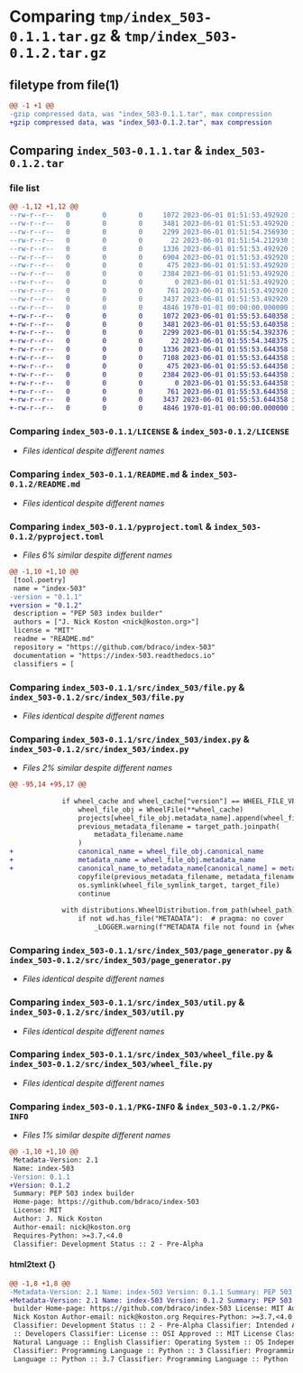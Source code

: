 # Comparing `tmp/index_503-0.1.1.tar.gz` & `tmp/index_503-0.1.2.tar.gz`

## filetype from file(1)

```diff
@@ -1 +1 @@
-gzip compressed data, was "index_503-0.1.1.tar", max compression
+gzip compressed data, was "index_503-0.1.2.tar", max compression
```

## Comparing `index_503-0.1.1.tar` & `index_503-0.1.2.tar`

### file list

```diff
@@ -1,12 +1,12 @@
--rw-r--r--   0        0        0     1072 2023-06-01 01:51:53.492920 index_503-0.1.1/LICENSE
--rw-r--r--   0        0        0     3481 2023-06-01 01:51:53.492920 index_503-0.1.1/README.md
--rw-r--r--   0        0        0     2299 2023-06-01 01:51:54.256930 index_503-0.1.1/pyproject.toml
--rw-r--r--   0        0        0       22 2023-06-01 01:51:54.212930 index_503-0.1.1/src/index_503/__init__.py
--rw-r--r--   0        0        0     1336 2023-06-01 01:51:53.492920 index_503-0.1.1/src/index_503/file.py
--rw-r--r--   0        0        0     6904 2023-06-01 01:51:53.492920 index_503-0.1.1/src/index_503/index.py
--rw-r--r--   0        0        0      475 2023-06-01 01:51:53.492920 index_503-0.1.1/src/index_503/main.py
--rw-r--r--   0        0        0     2384 2023-06-01 01:51:53.492920 index_503-0.1.1/src/index_503/page_generator.py
--rw-r--r--   0        0        0        0 2023-06-01 01:51:53.492920 index_503-0.1.1/src/index_503/py.typed
--rw-r--r--   0        0        0      761 2023-06-01 01:51:53.492920 index_503-0.1.1/src/index_503/util.py
--rw-r--r--   0        0        0     3437 2023-06-01 01:51:53.492920 index_503-0.1.1/src/index_503/wheel_file.py
--rw-r--r--   0        0        0     4846 1970-01-01 00:00:00.000000 index_503-0.1.1/PKG-INFO
+-rw-r--r--   0        0        0     1072 2023-06-01 01:55:53.640358 index_503-0.1.2/LICENSE
+-rw-r--r--   0        0        0     3481 2023-06-01 01:55:53.640358 index_503-0.1.2/README.md
+-rw-r--r--   0        0        0     2299 2023-06-01 01:55:54.392376 index_503-0.1.2/pyproject.toml
+-rw-r--r--   0        0        0       22 2023-06-01 01:55:54.348375 index_503-0.1.2/src/index_503/__init__.py
+-rw-r--r--   0        0        0     1336 2023-06-01 01:55:53.644358 index_503-0.1.2/src/index_503/file.py
+-rw-r--r--   0        0        0     7108 2023-06-01 01:55:53.644358 index_503-0.1.2/src/index_503/index.py
+-rw-r--r--   0        0        0      475 2023-06-01 01:55:53.644358 index_503-0.1.2/src/index_503/main.py
+-rw-r--r--   0        0        0     2384 2023-06-01 01:55:53.644358 index_503-0.1.2/src/index_503/page_generator.py
+-rw-r--r--   0        0        0        0 2023-06-01 01:55:53.644358 index_503-0.1.2/src/index_503/py.typed
+-rw-r--r--   0        0        0      761 2023-06-01 01:55:53.644358 index_503-0.1.2/src/index_503/util.py
+-rw-r--r--   0        0        0     3437 2023-06-01 01:55:53.644358 index_503-0.1.2/src/index_503/wheel_file.py
+-rw-r--r--   0        0        0     4846 1970-01-01 00:00:00.000000 index_503-0.1.2/PKG-INFO
```

### Comparing `index_503-0.1.1/LICENSE` & `index_503-0.1.2/LICENSE`

 * *Files identical despite different names*

### Comparing `index_503-0.1.1/README.md` & `index_503-0.1.2/README.md`

 * *Files identical despite different names*

### Comparing `index_503-0.1.1/pyproject.toml` & `index_503-0.1.2/pyproject.toml`

 * *Files 6% similar despite different names*

```diff
@@ -1,10 +1,10 @@
 [tool.poetry]
 name = "index-503"
-version = "0.1.1"
+version = "0.1.2"
 description = "PEP 503 index builder"
 authors = ["J. Nick Koston <nick@koston.org>"]
 license = "MIT"
 readme = "README.md"
 repository = "https://github.com/bdraco/index-503"
 documentation = "https://index-503.readthedocs.io"
 classifiers = [
```

### Comparing `index_503-0.1.1/src/index_503/file.py` & `index_503-0.1.2/src/index_503/file.py`

 * *Files identical despite different names*

### Comparing `index_503-0.1.1/src/index_503/index.py` & `index_503-0.1.2/src/index_503/index.py`

 * *Files 2% similar despite different names*

```diff
@@ -95,14 +95,17 @@
 
             if wheel_cache and wheel_cache["version"] == WHEEL_FILE_VERSION:
                 wheel_file_obj = WheelFile(**wheel_cache)
                 projects[wheel_file_obj.metadata_name].append(wheel_file_obj)
                 previous_metadata_filename = target_path.joinpath(
                     metadata_filename.name
                 )
+                canonical_name = wheel_file_obj.canonical_name
+                metadata_name = wheel_file_obj.metadata_name
+                canonical_name_to_metadata_name[canonical_name] = metadata_name
                 copyfile(previous_metadata_filename, metadata_filename)
                 os.symlink(wheel_file_symlink_target, target_file)
                 continue
 
             with distributions.WheelDistribution.from_path(wheel_path) as wd:
                 if not wd.has_file("METADATA"):  # pragma: no cover
                     _LOGGER.warning(f"METADATA file not found in {wheel_path}")
```

### Comparing `index_503-0.1.1/src/index_503/page_generator.py` & `index_503-0.1.2/src/index_503/page_generator.py`

 * *Files identical despite different names*

### Comparing `index_503-0.1.1/src/index_503/util.py` & `index_503-0.1.2/src/index_503/util.py`

 * *Files identical despite different names*

### Comparing `index_503-0.1.1/src/index_503/wheel_file.py` & `index_503-0.1.2/src/index_503/wheel_file.py`

 * *Files identical despite different names*

### Comparing `index_503-0.1.1/PKG-INFO` & `index_503-0.1.2/PKG-INFO`

 * *Files 1% similar despite different names*

```diff
@@ -1,10 +1,10 @@
 Metadata-Version: 2.1
 Name: index-503
-Version: 0.1.1
+Version: 0.1.2
 Summary: PEP 503 index builder
 Home-page: https://github.com/bdraco/index-503
 License: MIT
 Author: J. Nick Koston
 Author-email: nick@koston.org
 Requires-Python: >=3.7,<4.0
 Classifier: Development Status :: 2 - Pre-Alpha
```

#### html2text {}

```diff
@@ -1,8 +1,8 @@
-Metadata-Version: 2.1 Name: index-503 Version: 0.1.1 Summary: PEP 503 index
+Metadata-Version: 2.1 Name: index-503 Version: 0.1.2 Summary: PEP 503 index
 builder Home-page: https://github.com/bdraco/index-503 License: MIT Author: J.
 Nick Koston Author-email: nick@koston.org Requires-Python: >=3.7,<4.0
 Classifier: Development Status :: 2 - Pre-Alpha Classifier: Intended Audience
 :: Developers Classifier: License :: OSI Approved :: MIT License Classifier:
 Natural Language :: English Classifier: Operating System :: OS Independent
 Classifier: Programming Language :: Python :: 3 Classifier: Programming
 Language :: Python :: 3.7 Classifier: Programming Language :: Python :: 3.8
```

